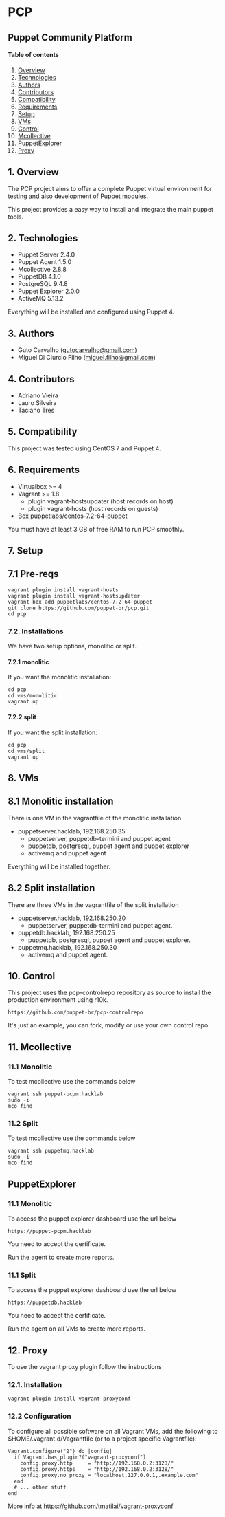 # PCP
## **P**uppet **C**ommunity **P**latform

#### Table of contents

1. [Overview](#overview)
2. [Technologies](#technologies)
3. [Authors](#authors)
4. [Contributors](#contribuidores)
5. [Compatibility](#compatibility)
6. [Requirements](#requirements)
7. [Setup](#setup)
8. [VMs](#vms)
9. [Control](#control)
10. [Mcollective](#mcollective)
11. [PuppetExplorer](#puppetexplorer)
12. [Proxy](#proxy)

## 1. Overview

The PCP project aims to offer a complete Puppet virtual environment for testing and also development of Puppet modules.

This project provides a easy way to install and integrate the main puppet tools.

## 2. Technologies

* Puppet Server 2.4.0
* Puppet Agent 1.5.0
* Mcollective 2.8.8
* PuppetDB 4.1.0
* PostgreSQL 9.4.8
* Puppet Explorer 2.0.0
* ActiveMQ 5.13.2

Everything will be installed and configured using Puppet 4.

## 3. Authors

* Guto Carvalho (gutocarvalho@gmail.com)
* Miguel Di Ciurcio Filho (miguel.filho@gmail.com)

## 4. Contributors

* Adriano Vieira
* Lauro Silveira
* Taciano Tres

## 5. Compatibility

This project was tested using CentOS 7 and Puppet 4.

## 6. Requirements

* Virtualbox >= 4
* Vagrant >= 1.8
  * plugin vagrant-hostsupdater (host records on host)
  * plugin vagrant-hosts (host records on guests)
* Box puppetlabs/centos-7.2-64-puppet

You must have at least 3 GB of free RAM to run PCP smoothly.

## 7. Setup

## 7.1 Pre-reqs

```
vagrant plugin install vagrant-hosts
vagrant plugin install vagrant-hostsupdater
vagrant box add puppetlabs/centos-7.2-64-puppet
git clone https://github.com/puppet-br/pcp.git
cd pcp
```

### 7.2. Installations

We have two setup options, monolitic or split.

#### 7.2.1 monolitic

If you want the monolitic installation:

    cd pcp
    cd vms/monolitic
    vagrant up

#### 7.2.2 split

If you want the split installation:

    cd pcp
    cd vms/split
    vagrant up

## 8. VMs

## 8.1 Monolitic installation

There is one VM in the vagrantfile of the monolitic installation

* puppetserver.hacklab, 192.168.250.35
  * puppetserver, puppetdb-termini and puppet agent
  * puppetdb, postgresql, puppet agent and puppet explorer
  * activemq and puppet agent

Everything will be installed together.

## 8.2 Split installation

There are three VMs in the vagrantfile of the split installation

* puppetserver.hacklab, 192.168.250.20
  * puppetserver, puppetdb-termini and puppet agent.
* puppetdb.hacklab, 192.168.250.25
  * puppetdb, postgresql, puppet agent and puppet explorer.
* puppetmq.hacklab, 192.168.250.30
  * activemq and puppet agent.

## 10. Control

This project uses the pcp-controlrepo repository as source to install the
production environment using r10k.

    https://github.com/puppet-br/pcp-controlrepo

It's just an example, you can fork, modify or use your own control repo.

## 11. Mcollective

### 11.1 Monolitic

To test mcollective use the commands below

    vagrant ssh puppet-pcpm.hacklab
    sudo -i
    mco find

### 11.2 Split

To test mcollective use the commands below

    vagrant ssh puppetmq.hacklab
    sudo -i
    mco find

## PuppetExplorer

### 11.1 Monolitic

To access the puppet explorer dashboard use the url below

    https://puppet-pcpm.hacklab

You need to accept the certificate.

Run the agent to create more reports.

### 11.1 Split

To access the puppet explorer dashboard use the url below

    https://puppetdb.hacklab

You need to accept the certificate.

Run the agent on all VMs to create more reports.

## 12. Proxy

To use the vagrant proxy plugin follow the instructions

### 12.1. Installation

  ```
  vagrant plugin install vagrant-proxyconf
  ```

### 12.2 Configuration

To configure all possible software on all Vagrant VMs, add the following to $HOME/.vagrant.d/Vagrantfile (or to a project specific Vagrantfile):

```
Vagrant.configure("2") do |config|
  if Vagrant.has_plugin?("vagrant-proxyconf")
    config.proxy.http     = "http://192.168.0.2:3128/"
    config.proxy.https    = "http://192.168.0.2:3128/"
    config.proxy.no_proxy = "localhost,127.0.0.1,.example.com"
  end
  # ... other stuff
end
```

More info at https://github.com/tmatilai/vagrant-proxyconf
